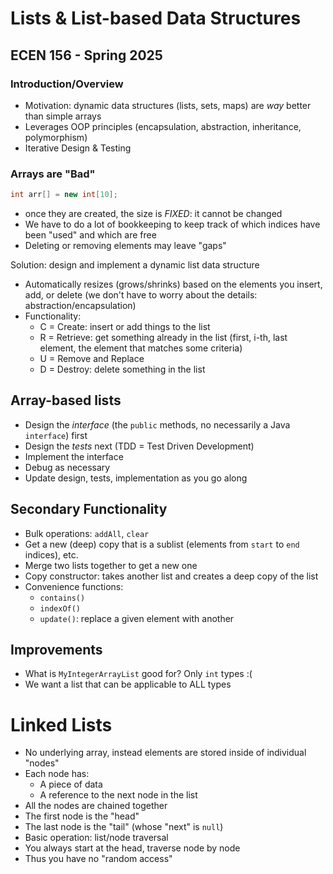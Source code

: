 # Lists & List-based Data Structures
## ECEN 156 - Spring 2025

### Introduction/Overview

* Motivation: dynamic data structures (lists, sets, maps) are *way* better than simple arrays
* Leverages OOP principles (encapsulation, abstraction, inheritance, polymorphism)
* Iterative Design & Testing

### Arrays are "Bad"

```java
int arr[] = new int[10];
```

* once they are created, the size is *FIXED*: it cannot be changed
* We have to do a lot of bookkeeping to keep track of which indices have been "used" and which are free
* Deleting or removing elements may leave "gaps"

Solution: design and implement a dynamic list data structure

* Automatically resizes (grows/shrinks) based on the elements you insert, add, or delete (we don't have to worry about the details: abstraction/encapsulation)
* Functionality:
  * C = Create: insert or add things to the list
  * R = Retrieve: get something already in the list (first, i-th, last element, the element that matches some criteria)
  * U = Remove and Replace
  * D = Destroy: delete something in the list

## Array-based lists

* Design the *interface* (the `public` methods, no necessarily a Java `interface`) first
* Design the *tests* next (TDD = Test Driven Development)
* Implement the interface
* Debug as necessary
* Update design, tests, implementation as you go along

## Secondary Functionality

* Bulk operations: `addAll`, `clear`
* Get a new (deep) copy that is a sublist (elements from `start` to `end` indices), etc.
* Merge two lists together to get a new one
* Copy constructor: takes another list and creates a deep copy of the list
* Convenience functions:
  * `contains()`
  * `indexOf()`
  * `update()`: replace a given element with another

## Improvements

* What is `MyIntegerArrayList` good for? Only `int` types :(
* We want a list that can be applicable to ALL types

# Linked Lists

* No underlying array, instead elements are stored inside of individual "nodes"
* Each node has:
  * A piece of data
  * A reference to the next node in the list
* All the nodes are chained together
* The first node is the "head"
* The last node is the "tail" (whose "next" is `null`)
* Basic operation: list/node traversal
* You always start at the head, traverse node by node
* Thus you have no "random access"

```text












```
